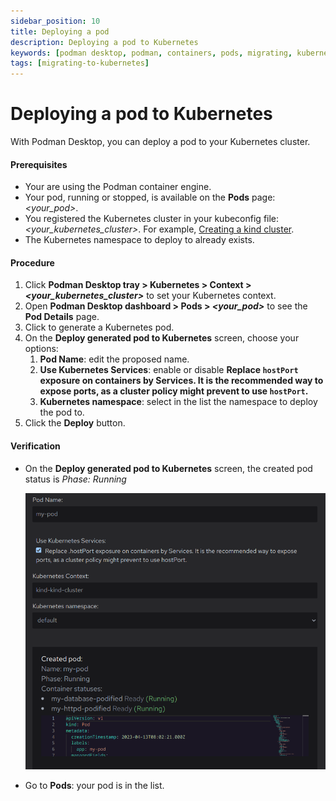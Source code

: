 ```yaml
---
sidebar_position: 10
title: Deploying a pod
description: Deploying a pod to Kubernetes
keywords: [podman desktop, podman, containers, pods, migrating, kubernetes]
tags: [migrating-to-kubernetes]
---
```


# Deploying a pod to Kubernetes

With Podman Desktop, you can deploy a pod to your Kubernetes cluster.

#### Prerequisites

- Your are using the Podman container engine.
- Your pod, running or stopped, is available on the **Pods** page: _<your_pod>_.
- You registered the Kubernetes cluster in your kubeconfig file: _<your_kubernetes_cluster>_. For example, [Creating a kind cluster](/docs/onboarding/kubernetes/kind/creating-a-kind-cluster).
- The Kubernetes namespace to deploy to already exists.

#### Procedure

1. Click **Podman Desktop tray > Kubernetes > Context > _<your_kubernetes_cluster>_** to set your Kubernetes context.
1. Open **Podman Desktop dashboard > <icon icon="fa-solid fa-cubes" size="lg" /> Pods > _<your_pod>_** to see the **Pod Details** page.
1. Click <icon icon="fa-solid fa-rocket" size="lg" /> to generate a Kubernetes pod.
1. On the **Deploy generated pod to Kubernetes** screen, choose your options:
   1. **Pod Name**: edit the proposed name.
   1. **Use Kubernetes Services**: enable or disable **Replace `hostPort` exposure on containers by Services. It is the recommended way to expose ports, as a cluster policy might prevent to use `hostPort`.**
   1. **Kubernetes namespace**: select in the list the namespace to deploy the pod to.
1. Click the **<icon icon="fa-solid fa-rocket" size="lg" /> Deploy** button.

#### Verification

- On the **Deploy generated pod to Kubernetes** screen, the created pod status is _Phase: Running_

  ![Deplying a pod](img/deploying-a-pod.png)

- Go to **Pods**: your pod is in the list.
